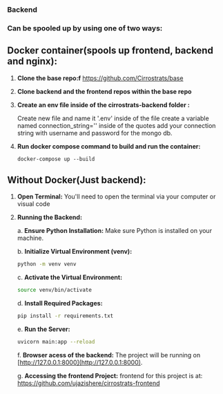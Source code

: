 ### Backend


### Can be spooled up by using one of two ways:

## Docker container(spools up frontend, backend and nginx):
1. **Clone the base repo:f** https://github.com/Cirrostrats/base

2. **Clone backend and the frontend repos within the base repo**

3. **Create an env file inside of the cirrostrats-backend folder :**

   Create new file and name it '.env'
   inside of the file create a variable named connection_string=''
   inside of the quotes add your connection string with username and password for the mongo db.

4. **Run docker compose command to build and run the container:**

   ```docker-compose up --build```

## Without Docker(Just backend):

1. **Open Terminal:** You'll need to open the terminal via your computer or visual code

2. **Running the Backend:**

   a. **Ensure Python Installation:** Make sure Python is installed on your machine.


   b. **Initialize Virtual Environment (venv):**

   ```bash
   python -m venv venv
   ```

   c. **Activate the Virtual Environment:**

   ```bash
   source venv/bin/activate
   ```

   d. **Install Required Packages:**

   ```bash
   pip install -r requirements.txt
   ```

   e. **Run the Server:**

   ```bash
   uvicorn main:app --reload
   ```

   f. **Browser acess of the backend:** The project will be running on [http://127.0.0.1:8000](http://127.0.0.1:8000).

   g. **Accessing the frontend Project:** frontend for this project is at: https://github.com/ujazishere/cirrostrats-frontend
